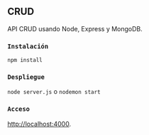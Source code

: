 ## CRUD
API CRUD usando Node, Express y MongoDB.

### `Instalación`

`npm install`

### `Despliegue`

`node server.js` o `nodemon start`


### `Acceso`
[http://localhost:4000](http://localhost:4000).